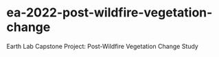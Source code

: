 # ea-2022-post-wildfire-vegetation-change
Earth Lab Capstone Project: Post-Wildfire Vegetation Change Study

